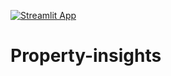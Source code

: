 [![Streamlit App](https://static.streamlit.io/badges/streamlit_badge_black_white.svg)](https://sonal008-property-insights-app-42tj04.streamlit.app/)
# Property-insights
